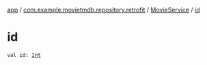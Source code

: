[app](../../index.md) / [com.example.movietmdb.repository.retrofit](../index.md) / [MovieService](index.md) / [id](./id.md)

# id

`val id: `[`Int`](https://kotlinlang.org/api/latest/jvm/stdlib/kotlin/-int/index.html)